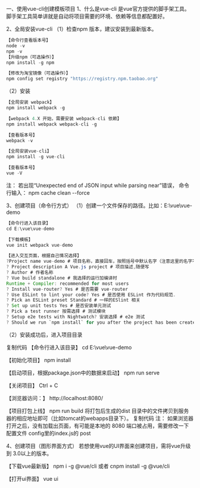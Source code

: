 一、使用vue-cli创建模板项目
1、什么是vue-cli
是vue官方提供的脚手架工具。脚手架工具简单讲就是自动将项目需要的环境、依赖等信息都配置好。

2、全局安装vue-cli
（1）检查npm 版本，建议安装到最新版本。

```java
【命令行查看版本号】
node -v
npm -v
【升级npm（可选操作）】
npm install -g npm

【修改为淘宝镜像（可选操作）】
npm config set registry "https://registry.npm.taobao.org"
```

（2）安装

```java
【全局安装 webpack】
npm install webpack -g

【webpack 4.X 开始，需要安装 webpack-cli 依赖】
npm install webpack webpack-cli -g

【查看版本号】
webpack -v

【全局安装vue-cli】
npm install -g vue-cli

【查看版本号】
vue -V
```
注：
若出现“Unexpected end of JSON input while parsing near”错误，
命令行输入： npm cache clean --force

3、创建项目（命令行方式）
（1）创建一个文件保存的路径。比如：E:\vue\vue-demo

```java
【命令行进入该目录】
cd E:\vue\vue-demo

【下载模板】
vue init webpack vue-demo

【进入交互页面，根据自己情况选择】
?Project name vue-demo # 项目名称，直接回车，按照括号中默认名字（注意这里的名字不能有大写字母，如果有会报错Sorry, name can no longer contain capital letters）。
? Project description A Vue.js project # 项目描述,随便写
? Author # 作者名称
? Vue build standalone # 我选择的运行加编译时
Runtime + Compiler: recommended for most users
? Install vue-router? Yes # 是否需要 vue-router
? Use ESLint to lint your code? Yes # 是否使用 ESLint 作为代码规范.
? Pick an ESLint preset Standard # 一样的ESlint 相关
? Set up unit tests Yes # 是否安装单元测试
? Pick a test runner 按需选择 # 测试模块
? Setup e2e tests with Nightwatch? 安装选择 # e2e 测试
? Should we run `npm install` for you after the project has been created? (recommended) npm # 包管理器，我选的NPM
```

（2）安装成功后，进入项目目录

复制代码
【命令行进入该目录】
cd E:\vue\vue-demo

【初始化项目】
npm install

【启动项目，根据package.json中的数据来启动】
npm run serve

【关闭项目】
Ctrl + C

【浏览器访问：】
http://localhost:8080/

【项目打包上线】
npm run build
将打包后生成的dist 目录中的文件拷贝到服务器的相应地址即可（比如tomcat的webapps目录下）。
复制代码
注：
如果浏览器打开之后，没有加载出页面，有可能是本地的 8080 端口被占用，需要修改一下配置文件 config里的index.js的 post

4、创建项目（图形界面方式）
若想使用vue的UI界面来创建项目，需将vue升级到 3.0以上的版本。

【下载vue最新版】
npm i -g @vue/cli        或者   cnpm install -g @vue/cli

【打开ui界面】
vue ui